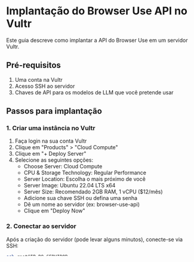 # Implantação do Browser Use API no Vultr

Este guia descreve como implantar a API do Browser Use em um servidor Vultr.

## Pré-requisitos

1. Uma conta na Vultr
2. Acesso SSH ao servidor
3. Chaves de API para os modelos de LLM que você pretende usar

## Passos para implantação

### 1. Criar uma instância no Vultr

1. Faça login na sua conta Vultr
2. Clique em "Products" > "Cloud Compute"
3. Clique em "+ Deploy Server"
4. Selecione as seguintes opções:
   - Choose Server: Cloud Compute
   - CPU & Storage Technology: Regular Performance
   - Server Location: Escolha o mais próximo de você
   - Server Image: Ubuntu 22.04 LTS x64
   - Server Size: Recomendado 2GB RAM, 1 vCPU ($12/mês)
   - Adicione sua chave SSH ou defina uma senha
   - Dê um nome ao servidor (ex: browser-use-api)
   - Clique em "Deploy Now"

### 2. Conectar ao servidor

Após a criação do servidor (pode levar alguns minutos), conecte-se via SSH:

```bash
ssh root@IP_DO_SERVIDOR
```

### 3. Preparar os arquivos

1. Faça upload dos arquivos necessários para o servidor:

```bash
# No seu computador local
scp api_server.py setup_vultr.sh browser-use-api.service root@IP_DO_SERVIDOR:/root/
```

2. Ou clone o repositório diretamente no servidor:

```bash
# No servidor
git clone https://github.com/seu-usuario/browser-use.git
cd browser-use
```

### 4. Configurar o servidor

1. Torne o script de configuração executável:

```bash
chmod +x setup_vultr.sh
```

2. Edite o script para adicionar suas chaves de API:

```bash
nano setup_vultr.sh
```

Substitua `seu_openai_api_key`, `seu_google_api_key` e `seu_deepseek_api_key` pelas suas chaves reais.

3. Execute o script de configuração:

```bash
./setup_vultr.sh
```

O script irá:
- Atualizar o sistema
- Instalar o Chrome e dependências
- Configurar o Python e ambiente virtual
- Instalar o Browser Use e dependências
- Configurar o serviço systemd
- Configurar o Nginx como proxy reverso
- Configurar o firewall

### 5. Verificar a instalação

1. Verifique se o serviço está rodando:

```bash
systemctl status browser-use-api
```

2. Verifique os logs:

```bash
journalctl -u browser-use-api -f
```

3. Teste a API:

```bash
curl http://localhost:8000/health
```

Você deve receber: `{"status":"ok","version":"1.0.0"}`

## Uso da API

A API estará disponível em `http://IP_DO_SERVIDOR/run_browser_task` e aceita requisições POST com o seguinte formato:

```json
{
  "user_prompt": "Sua tarefa é fazer um pedido para o cliente...",
  "system_message": "# Regras Gerais\n- Analise a pagina toda sempre...",
  "llm_model": "gpt-4o",
  "temperature": 0.1,
  "callback_url": "https://sua-api.com/webhook/browser-use",
  "headless": true,
  "use_vision": true,
  "request_id": "pedido-123"
}
```

O resultado será enviado para o `callback_url` quando a tarefa for concluída.

## Manutenção

### Reiniciar o serviço

```bash
systemctl restart browser-use-api
```

### Visualizar logs

```bash
journalctl -u browser-use-api -f
```

### Atualizar o código

```bash
cd /home/browseruse/browser-use
git pull
systemctl restart browser-use-api
```
